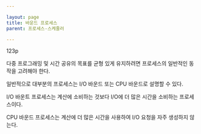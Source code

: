 ```yaml
---

layout: page
title: 바운드 프로세스
parent: 프로세스-스케줄러

---
```



123p

다중 프로그래밍 및 시간 공유의 목표를 균형 있게 유지하려면 프로세스의 일반적인 동작을 고려해야 한다.

일반적으로 대부분의 프로세스는 I/O 바운드 또는 CPU 바운드로 설명할 수 있다.

I/O 바운트 프로세스는 계산에 소비하는 것보다 I/O에 더 많은 시간을 소비하는 프로세스이다.

CPU 바운드 프로세스는 계산에 더 많은 시간을 사용하여 I/O 요청을 자주 생성하지 않는다.

